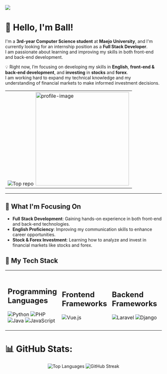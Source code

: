 [![](https://visitcount.itsvg.in/api?id=SarayutBz&icon=5&color=12)](https://visitcount.itsvg.in)

# 👋 Hello, I'm Ball!

I'm a **3rd-year Computer Science student** at **Maejo University**, and I'm currently looking for an internship position as a **Full Stack Developer**.  
I am passionate about learning and improving my skills in both front-end and back-end development. 

💡 Right now, I’m focusing on developing my skills in **English**, **front-end & back-end development**, and **investing** in **stocks** and **forex**.   
 I am working hard to expand my technical knowledge and my understanding of financial markets to make informed investment decisions.
<table >
  <tr  >
    <td >
     <img src="https://github-contributor-stats.vercel.app/api?username=SarayutBz&limit=5&theme=vue&combine_all_yearly_contributions=false" alt="Top repo"/>
     <img src="https://github.com/user-attachments/assets/a26dd925-bc51-400b-bfa5-01bc10f6934c" alt="profile-image" style="width: 300px; height: auto; padding:2px;"/>
    </td>
 </tr>
</table>

---

## 🌟 What I'm Focusing On

- **Full Stack Development**: Gaining hands-on experience in both front-end and back-end technologies.
- **English Proficiency**: Improving my communication skills to enhance career opportunities.
- **Stock & Forex Investment**: Learning how to analyze and invest in financial markets like stocks and forex.

## 🔨 My Tech Stack

<table >
  <tr  >
    <td >
        <h2>Programming Languages</h2>
        <img src="https://img.shields.io/badge/python-3670A0?style=for-the-badge&logo=python&logoColor=ffdd54" alt="Python"/>
        <img src="https://img.shields.io/badge/php-%23777BB4.svg?style=for-the-badge&logo=php&logoColor=white" alt="PHP"/>
        <img src="https://img.shields.io/badge/java-%23ED8B00.svg?style=for-the-badge&logo=openjdk&logoColor=white" alt="Java"/>
        <img src="https://img.shields.io/badge/javascript-%23323330.svg?style=for-the-badge&logo=javascript&logoColor=%23F7DF1E" alt="JavaScript"/>
     </td>
    <td >
        <h2>Frontend Frameworks</h2>
        <img src="https://img.shields.io/badge/vue.js-%2335495e.svg?style=for-the-badge&logo=vuedotjs&logoColor=%234FC08D" alt="Vue.js"/>
    </td>
    <td >
        <h2>Backend Frameworks</h2>
        <img src="https://img.shields.io/badge/laravel-%23FF2D20.svg?style=for-the-badge&logo=laravel&logoColor=white" alt="Laravel"/>
        <img src="https://img.shields.io/badge/django-%23092E20.svg?style=for-the-badge&logo=django&logoColor=white" alt="Django"/>
    </td>
   <td >
        <h2>Databases</h2>
        <img src="https://img.shields.io/badge/mysql-4479A1.svg?style=for-the-badge&logo=mysql&logoColor=white" alt="MySQL"/>
        <img src="https://img.shields.io/badge/MongoDB-%234ea94b.svg?style=for-the-badge&logo=mongodb&logoColor=white" alt="MongoDB"/>
    </td>
   <td>
        <h2>Cloud/DevOps</h2>
        <img src="https://img.shields.io/badge/AWS-%23FF9900.svg?style=for-the-badge&logo=amazon-aws&logoColor=white" alt="AWS"/>
        <img src="https://img.shields.io/badge/docker-%230db7ed.svg?style=for-the-badge&logo=docker&logoColor=white" style="width: 100px; alt="Docker/>
   </td>
   
<!--     <td>
    </td> -->
  </tr>
</table>

# 📊 GitHub Stats:
<p align="center">
    <img src="https://github-readme-stats.vercel.app/api/top-langs/?username=SarayutBz&theme=vue&hide_border=true&include_all_commits=false&count_private=false&layout=compact" alt="Top Languages"/>
    <img src="https://github-readme-streak-stats.herokuapp.com/?user=SarayutBz&theme=vue&hide_border=true" alt="GitHub Streak"/>
</p>

<!-- Proudly created with GPRM ( https://gprm.itsvg.in ) -->
